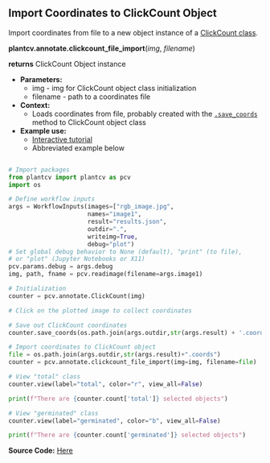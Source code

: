## Import Coordinates to ClickCount Object 

Import coordinates from file to a new object instance of a [ClickCount class](annotate_click_count.md). 

**plantcv.annotate.clickcount_file_import**(*img*, *filename*)

**returns** ClickCount Object instance

- **Parameters:**
    - img - img for ClickCount object class initialization
    - filename - path to a coordinates file  
- **Context:**
    - Loads coordinates from file, probably created with the [`.save_coords`](annotate_click_count.md#methods) method to ClickCount object class
- **Example use:**
    - [Interactive tutorial](tutorials/interactive_ClickCount_tutorial.md)
    - Abbreviated example below

```python

# Import packages
from plantcv import plantcv as pcv
import os

# Define workflow inputs
args = WorkflowInputs(images=["rgb_image.jpg",
                      names="image1",
                      result="results.json",
                      outdir=".",
                      writeimg=True,
                      debug="plot")
# Set global debug behavior to None (default), "print" (to file), 
# or "plot" (Jupyter Notebooks or X11)
pcv.params.debug = args.debug
img, path, fname = pcv.readimage(filename=args.image1)

# Initialization
counter = pcv.annotate.ClickCount(img)

# Click on the plotted image to collect coordinates

# Save out ClickCount coordinates
counter.save_coords(os.path.join(args.outdir,str(args.result) + '.coords'))

# Import coordinates to ClickCount object
file = os.path.join(args.outdir,str(args.result)+".coords") 
counter = pcv.annotate.clickcount_file_import(img=img, filename=file)

# View "total" class
counter.view(label="total", color="r", view_all=False)

print(f"There are {counter.count['total']} selected objects")

# View "germinated" class
counter.view(label="germinated", color="b", view_all=False)

print(f"There are {counter.count['germinated']} selected objects")
```

**Source Code:** [Here](https://github.com/danforthcenter/plantcv/blob/main/plantcv/plantcv/annotate/clickcount_file_import.py)
